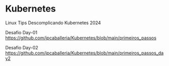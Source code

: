 # Kubernetes
Linux Tips Descomplicando Kubernetes 2024

Desafio Day-01
https://github.com/jpcaballeria/Kubernetes/blob/main/primeiros_passos

Desafio Day-02
https://github.com/jpcaballeria/Kubernetes/blob/main/primeiros_passos_day2
